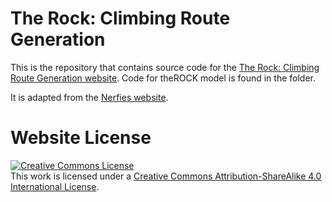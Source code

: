 # The Rock: Climbing Route Generation

This is the repository that contains source code for the [The Rock: Climbing Route Generation website](http://rockyroad3-env.eba-s7g5mkff.us-west-1.elasticbeanstalk.com/).
Code for theROCK model is found in the folder.

It is adapted from the [Nerfies website](https://nerfies.github.io/).

# Website License
<a rel="license" href="http://creativecommons.org/licenses/by-sa/4.0/"><img alt="Creative Commons License" style="border-width:0" src="https://i.creativecommons.org/l/by-sa/4.0/88x31.png" /></a><br />This work is licensed under a <a rel="license" href="http://creativecommons.org/licenses/by-sa/4.0/">Creative Commons Attribution-ShareAlike 4.0 International License</a>.
